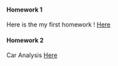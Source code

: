 #### Homework 1 
Here is the my first homework ! [Here](Deneme.html)

#### Homework 2
Car Analysis [Here](Sevde-R.html)
